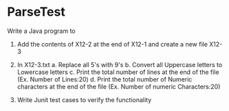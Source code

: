 # ParseTest

Write a Java program to

1. Add the contents of X12-2 at the end of X12-1 and create a new file X12-3

2. In X12-3.txt
	a. Replace all 5's with 9's
	b. Convert all Uppercase letters to Lowercase letters
	c. Print the total number of lines at the end of the file (Ex. Number of Lines:20)
	d. Print the total number of Numeric characters at the end of the file (Ex. Number of numeric Characters:20)

3. Write Junit test cases to verify the functionality

